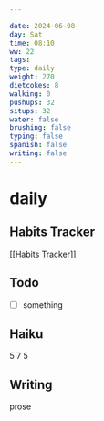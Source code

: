 ```yaml
---

date: 2024-06-08
day: Sat
time: 08:10
ww: 22
tags:
type: daily
weight: 270
dietcokes: 8
walking: 0
pushups: 32
situps: 32
water: false
brushing: false
typing: false
spanish: false
writing: false
---
```


# daily

## Habits Tracker
[[Habits Tracker]]

## Todo
- [ ] something
## Haiku
5
7
5
## Writing
prose
